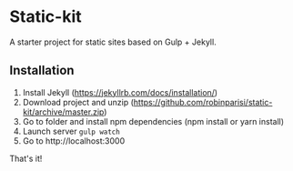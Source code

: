 # Static-kit

A starter project for static sites based on Gulp + Jekyll.

## Installation

1. Install Jekyll (https://jekyllrb.com/docs/installation/)
2. Download project and unzip (https://github.com/robinparisi/static-kit/archive/master.zip)
3. Go to folder and install npm dependencies (npm install or yarn install)
4. Launch server ```gulp watch```
5. Go to http://localhost:3000

That's it!
